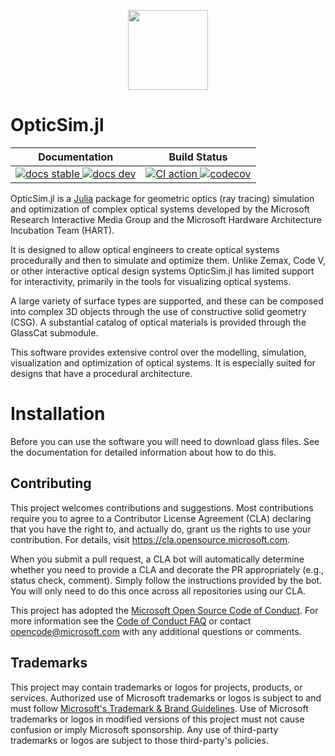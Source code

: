 <p align="center">
  <a href="https://microsoft.github.io/OpticSim.jl/dev/">
    <img src=docs/src/assets/logo.svg height=128px style="text-align:center">
  </a>
</p>

# OpticSim.jl

<table>
<thead>
  <tr>
    <th>Documentation</th>
    <th>Build Status</th>
  </tr>
</thead>
<tbody>
  <tr>
    <td>
      <a href="https://microsoft.github.io/OpticSim.jl/stable/">
        <img src="https://img.shields.io/badge/docs-stable-blue.svg" alt="docs stable">
      </a>
      <a href="https://microsoft.github.io/OpticSim.jl/dev/">
        <img src="https://img.shields.io/badge/docs-dev-blue.svg" alt="docs dev">
      </a>
    </td>
    <td>
      <a href="https://github.com/microsoft/OpticSim.jl/actions/workflows/CI.yml">
        <img src="https://github.com/microsoft/OpticSim.jl/workflows/CI/badge.svg" alt="CI action">
      </a>
      <a href="https://codecov.io/gh/microsoft/OpticSim.jl">
        <img src="https://codecov.io/gh/microsoft/OpticSim.jl/branch/main/graph/badge.svg?token=9QxvIHt5F5" alt="codecov">
      </a>
    </td>
  </tr>
</tbody>
</table>

OpticSim.jl is a [Julia](https://julialang.org/) package for geometric optics (ray tracing) simulation and optimization of complex optical systems developed by the Microsoft Research Interactive Media Group and the Microsoft Hardware Architecture Incubation Team (HART).

It is designed to allow optical engineers to create optical systems procedurally and then to simulate and optimize them. Unlike Zemax, Code V, or other interactive optical design systems OpticSim.jl has limited support for interactivity, primarily in the tools for visualizing optical systems.

A large variety of surface types are supported, and these can be composed into complex 3D objects through the use of constructive solid geometry (CSG). A substantial catalog of optical materials is provided through the GlassCat submodule.

This software provides extensive control over the modelling, simulation, visualization and optimization of optical systems. It is especially suited for designs that have a procedural architecture.

# Installation

Before you can use the software you will need to download glass files. See the documentation for detailed information about how to do this.

## Contributing

This project welcomes contributions and suggestions.  Most contributions require you to agree to a
Contributor License Agreement (CLA) declaring that you have the right to, and actually do, grant us
the rights to use your contribution. For details, visit <https://cla.opensource.microsoft.com>.

When you submit a pull request, a CLA bot will automatically determine whether you need to provide
a CLA and decorate the PR appropriately (e.g., status check, comment). Simply follow the instructions
provided by the bot. You will only need to do this once across all repositories using our CLA.

This project has adopted the [Microsoft Open Source Code of Conduct](https://opensource.microsoft.com/codeofconduct/).
For more information see the [Code of Conduct FAQ](https://opensource.microsoft.com/codeofconduct/faq/) or
contact [opencode@microsoft.com](mailto:opencode@microsoft.com) with any additional questions or comments.

## Trademarks

This project may contain trademarks or logos for projects, products, or services. Authorized use of Microsoft 
trademarks or logos is subject to and must follow 
[Microsoft's Trademark & Brand Guidelines](https://www.microsoft.com/en-us/legal/intellectualproperty/trademarks/usage/general).
Use of Microsoft trademarks or logos in modified versions of this project must not cause confusion or imply Microsoft sponsorship.
Any use of third-party trademarks or logos are subject to those third-party's policies.
